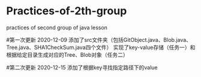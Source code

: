 # Practices-of-2th-group
practices of second group of java lesson

#第一次更新 2020-12-09
添加了src文件夹（包括GitObject.java、Blob.java、Tree.java、SHA1CheckSum.java四个文件）
实现了key-value存储（任务一）和根据给定目录生成对应的Tree、Blob对象（任务二）

#第二次更新 2020-12-15
添加了根据key寻找指定路径下的value
